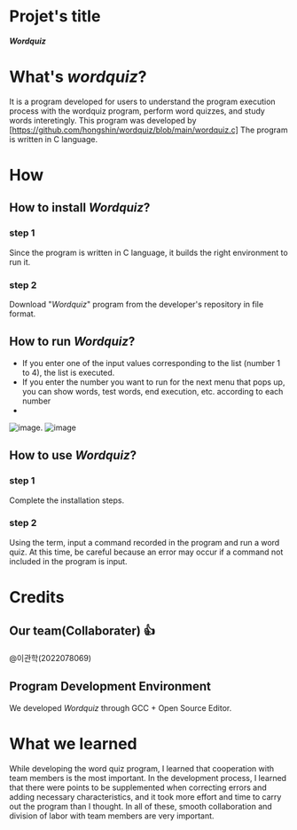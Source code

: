 # Projet's title
**_Wordquiz_**

# What's **_wordquiz_**? 
It is a program developed for users to understand the program execution process with the wordquiz program, perform word quizzes, and study words interetingly.
This program was developed by [https://github.com/hongshin/wordquiz/blob/main/wordquiz.c]
The program is written in C language.

# How
## How to install _Wordquiz_?
### step 1
Since the program is written in C language, it builds the right environment to run it.
### step 2
Download "_Wordquiz_" program from the developer's repository in file format.
## How to run _Wordquiz_?
- If you enter one of the input values corresponding to the list (number 1 to 4), the list is executed.
- If you enter the number you want to run for the next menu that pops up, you can show words, test words, end execution, etc. according to each number
- 
![image](https://github.com/ieeyesoi/wordquiz_Homework3/assets/163744470/bf047357-5014-4d1b-982a-d60915eb5c8e).
![image](https://github.com/ieeyesoi/wordquiz_Homework3/assets/163744470/cba58645-e4c6-4ec6-a5c9-16b84e99a7fd)

## How to use _Wordquiz_?
### step 1
Complete the installation steps.
### step 2
Using the term, input a command recorded in the program and run a word quiz. 
At this time, be careful because an error may occur if a command not included in the program is input.

# Credits
## Our team(Collaborater) :+1:
@이관학(2022078069)
## Program Development Environment
We developed _Wordquiz_ through GCC + Open Source Editor.

# What we learned
While developing the word quiz program, I learned that cooperation with team members is the most important. In the development process, I learned that there were points to be supplemented when correcting errors and adding necessary characteristics, and it took more effort and time to carry out the program than I thought. In all of these, smooth collaboration and division of labor with team members are very important.
